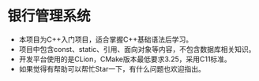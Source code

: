 # 银行管理系统


- 本项目为C++入门项目，适合掌握C++基础语法后学习。
- 项目中包含const、static、引用、面向对象等内容，不包含数据库相关知识。
- 开发平台使用的是CLion，CMake版本最低要求3.25，采用C11标准。
- 如果觉得有帮助可以帮忙Star一下，有什么问题也欢迎指出。
